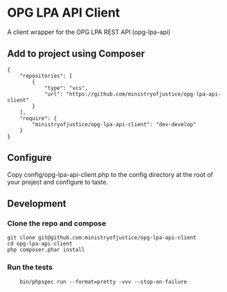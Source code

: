 OPG LPA API Client
==================

A client wrapper for the OPG LPA REST API (opg-lpa-api)

Add to project using Composer
-----------------------------

	{
		"repositories": [
	        {
	            "type": "vcs",
	            "url": "https://github.com/ministryofjustice/opg-lpa-api-client"
	        }
	    ],
	    "require": {
	    	"ministryofjustice/opg-lpa-api-client": "dev-develop"
	    }
	}

Configure
---------

Copy config/opg-lpa-api-client.php to the config directory at the root of your project and configure to taste.

Development
-----------

### Clone the repo and compose

    git clone git@github.com:ministryofjustice/opg-lpa-api-client
    cd opg-lpa-api-client
    php composer.phar install

### Run the tests

        bin/phpspec run --format=pretty -vvv --stop-on-failure



